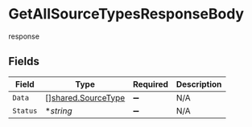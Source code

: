 # GetAllSourceTypesResponseBody

response


## Fields

| Field                                                    | Type                                                     | Required                                                 | Description                                              |
| -------------------------------------------------------- | -------------------------------------------------------- | -------------------------------------------------------- | -------------------------------------------------------- |
| `Data`                                                   | [][shared.SourceType](../../models/shared/sourcetype.md) | :heavy_minus_sign:                                       | N/A                                                      |
| `Status`                                                 | **string*                                                | :heavy_minus_sign:                                       | N/A                                                      |